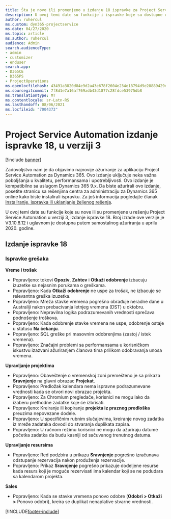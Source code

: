 ```yaml
---
title: Šta je novo ili promenjeno u izdanju 18 ispravke za Project Service Automation verzije 3
description: U ovoj temi date su funkcije i ispravke koje su dostupne u izdanju 18 ispravke za Project Service Automation verzije 3.
author: ruhercul
ms.custom: dyn365-projectservice
ms.date: 04/27/2020
ms.topic: article
ms.author: ruhercul
audience: Admin
search.audienceType:
- admin
- customizer
- enduser
search.app:
- D365CE
- D365PS
- ProjectOperations
ms.openlocfilehash: 43491a3820d84e9d2a43e678f2604e234e18794d9e28889429debc0b991bbfac
ms.sourcegitcommit: 7f8d1e7a16af769adb43d1877c28fdce53975db8
ms.translationtype: MT
ms.contentlocale: sr-Latn-RS
ms.lasthandoff: 08/06/2021
ms.locfileid: "7004373"
---
```

# <a name="project-service-automation-update-release-18-v3"></a>Project Service Automation izdanje ispravke 18, u verziji 3

[!include [banner](../includes/psa-now-project-operations.md)]

Zadovoljstvo nam je da objavimo najnovije ažuriranje za aplikaciju Project Service Automation za Dynamics 365. Ovo izdanje uključuje neka važna poboljšanja u kvalitetu, performansama i upotrebljivosti. Ovo izdanje je kompatibilno sa uslugom Dynamics 365 9.x. Da biste ažurirali ovo izdanje, posetite stranicu sa rešenjima centra za administraciju za Dynamics 365 online kako biste instalirali ispravku. Za još informacija pogledajte članak [Instaliranje, ispravka ili uklanjanje željenog rešenja](/power-platform/admin/install-remove-preferred-solution).

U ovoj temi date su funkcije koje su nove ili su promenjene u rešenju Project Service Automation u verziji 3, izdanje ispravke 18. Broj izrade ove verzije je V3.10.8.12 i uglavnom je dostupna putem samostalnog ažuriranja u aprilu 2020. godine.

## <a name="update-release-18"></a>Izdanje ispravke 18

### <a name="bug-fixes"></a>Ispravke grešaka

**Vreme i trošak**

- Popravljeno: tokovi **Opoziv**, **Zahtev** i **Otkaži odobrenje** izbacuju izuzetke sa nejasnim porukama o greškama.
- Popravljeno: Kada **Otkaži odobrenje** ne uspe za trošak, ne izbacuje se relevantna greška izuzetka.
- Popravljeno: Mreža stavke vremena pogrešno obrađuje neradne dane u Australiji nakon prebacivanja letnjeg vremena (DST) u oktobru.
- Popravljeno: Nepravilna logika podrazumevanih vrednosti sprečava podnošenje troškova.
- Popravljeno: Kada odobrenje stavke vremena ne uspe, odobrenje ostaje u statusu **Na čekanju**.
- Popravljeno: SQL greške pri masovnim odobrenjima (zastoj / istek vremena).
- Popravljeno: Značajni problemi sa performansama u korisničkom iskustvu izazvani ažuriranjem članova tima prilikom odobravanja unosa vremena.

**Upravljanje projektima**

- Popravljeno: Obaveštenje o vremenskoj zoni premešteno je sa prikaza **Sravnjenje** na glavni obrazac **Projekat**.
- Popravljeno: Predložak kalendara nema ispravne podrazumevane vrednosti kada se otvori novi obrazac projekta.
- Popravljeno: Za Chromium pregledače, korisnici ne mogu lako da izaberu prethodne zadatke koje će izbrisati.
- Popravljeno: Kreiranje ili kopiranje **projekta iz praznog predloška** preuzima nepovezane dodele.
- Popravljeno: U specifičnim rubnim slučajevima, kreiranje novog zadatka iz mreže zadataka dovodi do stvaranja duplikata zapisa.
- Popravljeno: U ručnom režimu korisnici ne mogu da ažuriraju datume početka zadatka da budu kasniji od sačuvanog trenutnog datuma.

**Upravljanje resursima**

- Popravljeno: Red podzbira u prikazu **Sravnjenje** pogrešno izračunava odstupanje rezervacija nakon produženja rezervacije.
- Popravljeno: Prikaz **Sravnjenje** pogrešno prikazuje dodeljene resurse kada resurs koji je moguće rezervisati ima kalendar koji se ne podudara sa kalendarom projekta.

**Sales**

- Popravljeno: Kada se stavke vremena ponovo odobre (**Odobri > Otkaži >** Ponovo odobri), kreira se duplikat nenaplative stvarne vrednosti.


[!INCLUDE[footer-include](../includes/footer-banner.md)]